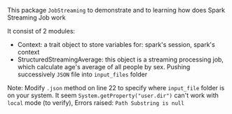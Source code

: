 This package `JobStreaming` to demonstrate and to learning how does Spark Streaming Job work

It consist of 2 modules:
- Context: a trait object to store variables for: spark's session, spark's context
- StructuredStreamingAverage: this object is a streaming processing job, which calculate age's average of all people by sex. Pushing successively `JSON` file into `input_files` folder

Note: Modify `.json` method on line 22 to specify where `input_file` folder is on your system. It seem `System.getProperty("user.dir")` can't work with `local` mode (to verify), Errors raised: `Path Substring is null`